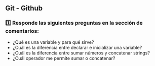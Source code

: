 ## Git - Github

### 1️⃣ Responde las siguientes preguntas en la sección de comentarios:
-	¿Qué es una variable y para qué sirve?
-	¿Cuál es la diferencia entre declarar e inicializar una variable?
-	¿Cuál es la diferencia entre sumar números y concatenar strings?
-	¿Cuál operador me permite sumar o concatenar?
